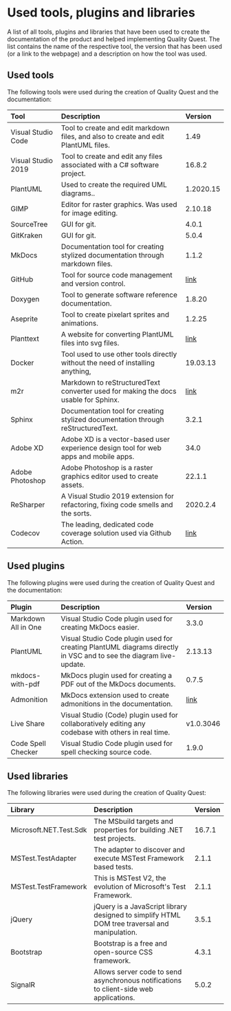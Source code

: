 # Used tools, plugins and libraries

A list of all tools, plugins and libraries that have been used to create the documentation of the product and helped implementing Quality Quest. The list contains the name of the respective tool, the version that has been used (or a link to the webpage) and a description on how the tool was used.

## Used tools

The following tools were used during the creation of Quality Quest and the documentation:

| Tool               | Description                                                                          | Version                                 |
| :----------------- | :----------------------------------------------------------------------------------- | :-------------------------------------- |
| Visual Studio Code | Tool to create and edit markdown files, and also to create and edit PlantUML files.  | 1.49                                    |
| Visual Studio 2019 | Tool to create and edit any files associated with a C# software project.             | 16.8.2                                  |
| PlantUML           | Used to create the required UML diagrams..                                           | 1.2020.15                               |
| GIMP               | Editor for raster graphics. Was used for image editing.                              | 2.10.18                                 |
| SourceTree         | GUI for git.                                                                         | 4.0.1                                   |
| GitKraken          | GUI for git.                                                                         | 5.0.4                                   |
| MkDocs             | Documentation tool for creating stylized documentation through markdown files.       | 1.1.2                                   |
| GitHub             | Tool for source code management and version control.                                 | [link](https://github.com/)             |
| Doxygen            | Tool to generate software reference documentation.                                   | 1.8.20                                  |
| Aseprite           | Tool to create pixelart sprites and animations.                                      | 1.2.25                                  |
| Planttext          | A website for converting PlantUML files into svg files.                              | [link](https://www.planttext.com/)      |
| Docker             | Tool used to use other tools directly without the need of installing anything,       | 19.03.13                                |
| m2r                | Markdown to reStructuredText converter used for making the docs usable for Sphinx.   | [link](https://github.com/miyakogi/m2r) |
| Sphinx             | Documentation tool for creating stylized documentation through reStructuredText.     | 3.2.1                                   |
| Adobe XD           | Adobe XD is a vector-based user experience design tool for web apps and mobile apps. | 34.0                                    |
| Adobe Photoshop    | Adobe Photoshop is a raster graphics editor used to create assets.                   | 22.1.1                                  |
| ReSharper          | A Visual Studio 2019 extension for refactoring, fixing code smells and the sorts.    | 2020.2.4                                |
| Codecov            | The leading, dedicated code coverage solution used via Github Action.                | [link](https://about.codecov.io/)       |

</span>

## Used plugins

The following plugins were used during the creation of Quality Quest and the documentation:

| Plugin              | Description                                                                                                       | Version                                                                    |
| :------------------ | :---------------------------------------------------------------------------------------------------------------- | :------------------------------------------------------------------------- |
| Markdown All in One | Visual Studio Code plugin used for creating MkDocs easier.                                                        | 3.3.0                                                                      |
| PlantUML            | Visual Studio Code plugin used for creating PlantUML diagrams directly in VSC and to see the diagram live-update. | 2.13.13                                                                    |
| mkdocs-with-pdf     | MkDocs plugin used for creating a PDF out of the MkDocs documents.                                                | 0.7.5                                                                      |
| Admonition          | MkDocs extension used to create admonitions in the documentation.                                                 | [link](https://squidfunk.github.io/mkdocs-material/reference/admonitions/) |
| Live Share          | Visual Studio (Code) plugin used for collaboratively editing any codebase with others in real time.               | v1.0.3046                                                                  |
| Code Spell Checker  | Visual Studio Code plugin used for spell checking source code.                                                    | 1.9.0                                                                      |


</span>

## Used libraries

The following libraries were used during the creation of Quality Quest:

| Library                | Description                                                                                   | Version |
| :--------------------- | :-------------------------------------------------------------------------------------------- | :------ |
| Microsoft.NET.Test.Sdk | The MSbuild targets and properties for building .NET test projects.                           | 16.7.1  |
| MSTest.TestAdapter     | The adapter to discover and execute MSTest Framework based tests.                             | 2.1.1   |
| MSTest.TestFramework   | This is MSTest V2, the evolution of Microsoft's Test Framework.                               | 2.1.1   |
| jQuery                 | jQuery is a JavaScript library designed to simplify HTML DOM tree traversal and manipulation. | 3.5.1   |
| Bootstrap              | Bootstrap is a free and open-source CSS framework.                                            | 4.3.1   |
| SignalR                | Allows server code to send asynchronous notifications to client-side web applications.        | 5.0.2   |

</span>
